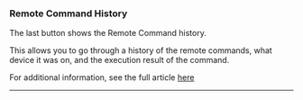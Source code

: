### Remote Command History

The last button shows the Remote Command history.



This allows you to go through a history of the remote commands, what device it was on, and the execution result of the command.

For additional information, see the full article [here](https://support.optisigns.com/hc/en-us/articles/30010338528659)

---
